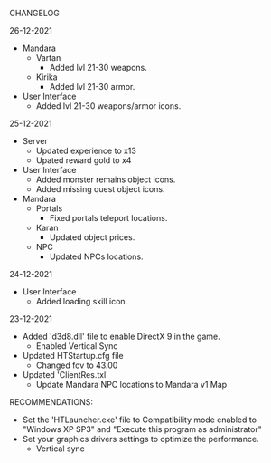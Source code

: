 CHANGELOG

26-12-2021
- Mandara
    - Vartan
        - Added lvl 21-30 weapons.
    - Kirika
        - Added lvl 21-30 armor.
- User Interface
    - Added lvl 21-30 weapons/armor icons.

25-12-2021
- Server
    - Updated experience to x13
    - Upated reward gold to x4
- User Interface
    - Added monster remains object icons.
    - Added missing quest object icons.
- Mandara
    - Portals
        - Fixed portals teleport locations.
    - Karan
        - Updated object prices.
    - NPC
        - Updated NPCs locations.

24-12-2021
- User Interface
    -   Added loading skill icon.

23-12-2021
- Added 'd3d8.dll' file to enable DirectX 9 in the game.
    - Enabled Vertical Sync
- Updated HTStartup.cfg file
    - Changed fov to 43.00
- Updated 'ClientRes.txl'
    - Update Mandara NPC locations to Mandara v1 Map

RECOMMENDATIONS:

- Set the 'HTLauncher.exe' file to Compatibility mode enabled to "Windows XP SP3" and "Execute this program as administrator"
- Set your graphics drivers settings to optimize the performance.
    - Vertical sync